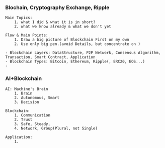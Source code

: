 ### Blochain, Cryptography Exchange, Ripple

    Main Topics: 
        1. what I did & what it is in short?
        2. what we know already & what we don't yet 
        
    Flow & Main Points: 
        1. Draw a big picture of Blockchain First on my own
        2. Use only big pen.(avoid Details, but concentrate on )
    
    - Blockchain Layers: DataStructure, P2P Network, Consensus Algorithm, Transaction, Smart Contract, Application
    - Blockchain Types: Bitcoin, Ethereum, Ripple(, ERC20, EOS...)
    - 
    

### AI+Blockchain

    AI: Machine's Brain
        1. Brain
        2. Autonomous, Smart
        3. Decision
        
    Blockchain: 
        1. Communication
        2. Trust
        3. Safe, Steady, 
        4. Network, Group(Plural, not Single)

    Application:
        1. 
